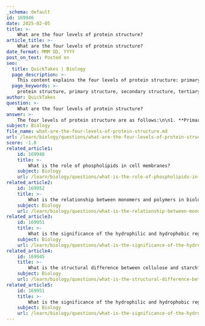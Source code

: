 ```yaml
---
_schema: default
id: 169946
date: 2025-02-05
title: >-
    What are the four levels of protein structure?
article_title: >-
    What are the four levels of protein structure?
date_format: MMM DD, YYYY
post_on_text: Posted on
seo:
  title: QuickTakes | Biology
  page_description: >-
    This content explains the four levels of protein structure: primary, secondary, tertiary, and quaternary, detailing the characteristics and significance of each level in protein functionality.
  page_keywords: >-
    protein structure, primary structure, secondary structure, tertiary structure, quaternary structure, amino acids, polypeptide chains, protein functionality, biological processes, hemoglobin
author: QuickTakes
question: >-
    What are the four levels of protein structure?
answer: >-
    The four levels of protein structure are as follows:\n\n1. **Primary Structure**: This is the linear sequence of amino acids in a polypeptide chain. The specific order of amino acids is determined by the genetic code and is crucial for the protein's overall function.\n\n2. **Secondary Structure**: This level refers to local folding patterns within the polypeptide chain, which are stabilized by hydrogen bonds. Common secondary structures include alpha helices and beta sheets. These structures contribute to the overall shape of the protein but do not represent the complete three-dimensional structure.\n\n3. **Tertiary Structure**: The tertiary structure is the overall three-dimensional shape of a single polypeptide chain. It results from interactions among various side chains (R groups) of the amino acids, including hydrophobic interactions, ionic bonds, hydrogen bonds, and disulfide bridges. The tertiary structure is critical for the protein's functionality, as it determines how the protein interacts with other molecules.\n\n4. **Quaternary Structure**: This level involves the assembly of multiple polypeptide chains (subunits) into a functional protein complex. Not all proteins have a quaternary structure; it is characteristic of proteins that consist of more than one polypeptide chain. An example of a protein with quaternary structure is hemoglobin, which is composed of four polypeptide subunits that work together to transport oxygen in the blood.\n\nUnderstanding these four levels of protein structure is essential, as the specific structure of a protein is closely linked to its function in biological processes.
subject: Biology
file_name: what-are-the-four-levels-of-protein-structure.md
url: /learn/biology/questions/what-are-the-four-levels-of-protein-structure
score: -1.0
related_article1:
    id: 169948
    title: >-
        What is the role of phospholipids in cell membranes?
    subject: Biology
    url: /learn/biology/questions/what-is-the-role-of-phospholipids-in-cell-membranes
related_article2:
    id: 169952
    title: >-
        What is the relationship between monomers and polymers in biological molecules?
    subject: Biology
    url: /learn/biology/questions/what-is-the-relationship-between-monomers-and-polymers-in-biological-molecules
related_article3:
    id: 169951
    title: >-
        What is the significance of the hydrophilic and hydrophobic regions in the phospholipid bilayer?
    subject: Biology
    url: /learn/biology/questions/what-is-the-significance-of-the-hydrophilic-and-hydrophobic-regions-in-the-phospholipid-bilayer
related_article4:
    id: 169945
    title: >-
        What is the structural difference between cellulose and starch?
    subject: Biology
    url: /learn/biology/questions/what-is-the-structural-difference-between-cellulose-and-starch
related_article5:
    id: 169951
    title: >-
        What is the significance of the hydrophilic and hydrophobic regions in the phospholipid bilayer?
    subject: Biology
    url: /learn/biology/questions/what-is-the-significance-of-the-hydrophilic-and-hydrophobic-regions-in-the-phospholipid-bilayer
---
```


&nbsp;